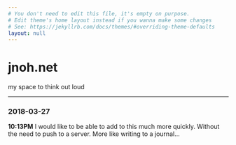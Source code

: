 ```yaml
---
# You don't need to edit this file, it's empty on purpose.
# Edit theme's home layout instead if you wanna make some changes
# See: https://jekyllrb.com/docs/themes/#overriding-theme-defaults
layout: null
---
```


# jnoh.net

my space to think out loud

---

### 2018-03-27

**10:13PM**
I would like to be able to add to this much more quickly. Without the need to push to a server. More like writing to a journal...
